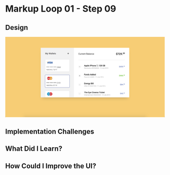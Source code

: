 # Markup Loop 01 - Step 09

## Design

![Markup Loop 1 Step 9 Design](./design-mockup.png)

## Implementation Challenges

## What Did I Learn?

## How Could I Improve the UI?

